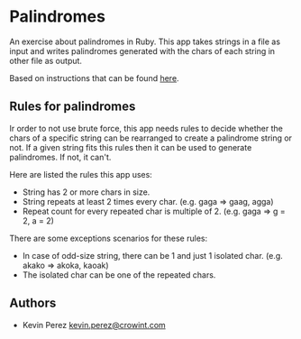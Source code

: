 Palindromes
===================

An exercise about palindromes in Ruby. This app takes strings in a file as input and writes palindromes generated with the chars of each string in other file as output.

Based on instructions that can be found [here](https://gist.github.com/FerPerales/a210e65b729c342db7bf).

Rules for palindromes
---------------------
Ir order to not use brute force, this app needs rules to decide whether the chars of a specific string can be rearranged to create a palindrome string or not. If a given string fits this rules then it can be used to generate palindromes. If not, it can't.

Here are listed the rules this app uses:
* String has 2 or more chars in size.
* String repeats at least 2 times every char. (e.g. gaga => gaag, agga)
* Repeat count for every repeated char is multiple of 2. (e.g. gaga => g = 2, a = 2)

There are some exceptions scenarios for these rules:
* In case of odd-size string, there can be 1 and just 1 isolated char. (e.g. akako => akoka, kaoak)
* The isolated char can be one of the repeated chars.

Authors
-------
* Kevin Perez [kevin.perez@crowint.com](mailto:kevin.perez@crowdint.com)